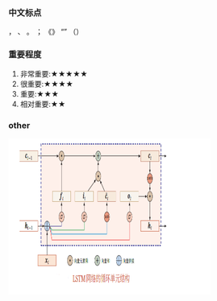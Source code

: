 ### 中文标点

，
、
。
；
《》
“”
（）

### 重要程度

1. 非常重要:★★★★★
2. 很重要:★★★★
3. 重要:★★★
4. 相对重要:★★

### other

<img src="Other/img/LSTM示意图.png" width="400" height="310">